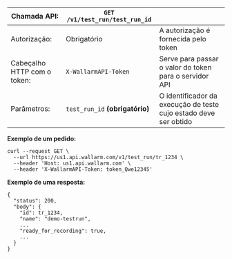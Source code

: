 | Chamada API: | `GET /v1/test_run/test_run_id` |      |
| ------------- | ------------------------------------------ | ---- |
| Autorização: | Obrigatório | A autorização é fornecida pelo token |
| Cabeçalho HTTP com o token: | `X-WallarmAPI-Token` | Serve para passar o valor do token para o servidor API |
| Parâmetros: | `test_run_id` **(obrigatório)** | O identificador da execução de teste cujo estado deve ser obtido |


**Exemplo de um pedido:**
```
curl --request GET \
  --url https://us1.api.wallarm.com/v1/test_run/tr_1234 \
  --header 'Host: us1.api.wallarm.com' \
  --header 'X-WallarmAPI-Token: token_Qwe12345'
```

**Exemplo de uma resposta:**
```
{
  "status": 200,
  "body": {
    "id": tr_1234,
    "name": "demo-testrun",
    ...
    "ready_for_recording": true,
    ...
  }
}
```